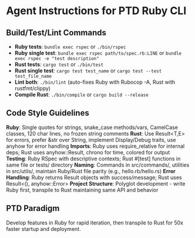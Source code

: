 # Agent Instructions for PTD Ruby CLI

## Build/Test/Lint Commands
- **Ruby tests**: `bundle exec rspec` or `./bin/rspec`
- **Ruby single test**: `bundle exec rspec path/to/spec.rb:LINE` or `bundle exec rspec -e "test description"`
- **Rust tests**: `cargo test` or `./bin/test`
- **Rust single test**: `cargo test test_name` or `cargo test --test test_file_name`
- **Lint both**: `./bin/lint` (auto-fixes Ruby with Rubocop -A, Rust with rustfmt/clippy)
- **Compile Rust**: `./bin/compile` or `cargo build --release`

## Code Style Guidelines
**Ruby**: Single quotes for strings, snake_case methods/vars, CamelCase classes, 120 char lines, no frozen string comments
**Rust**: Use Result<T,E> for errors, prefer &str over String, implement Display/Debug traits, use anyhow for error handling
**Imports**: Ruby uses require_relative for internal deps; Rust uses anyhow::Result, chrono for time, colored for output
**Testing**: Ruby RSpec with descriptive contexts; Rust #[test] functions in same file or tests/ directory
**Naming**: Commands in src/commands/, utilities in src/utils/, maintain Ruby/Rust file parity (e.g., hello.rb/hello.rs)
**Error Handling**: Ruby returns Result objects with success/message; Rust uses Result<(), anyhow::Error>
**Project Structure**: Polyglot development - write Ruby first, transpile to Rust maintaining same API and behavior

## PTD Paradigm
Develop features in Ruby for rapid iteration, then transpile to Rust for 50x faster startup and deployment.